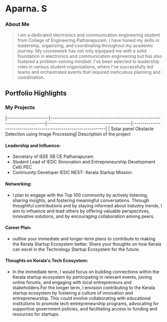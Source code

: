 # Aparna. S

### About Me

> I am a dedicated electronics and communication engineering student from College of Engineering Pathanapuram. I have honed my skills in leadership, organizing, and coordinating throughout my academic journey. My coursework has not only equipped me with a solid foundation in electronics and communication engineering but has also fostered a problem-solving mindset. I've been selected to leadership roles in various student organizations, where I've successfully led teams and orchestrated events that required meticulous planning and coordination.


## Portfolio Highlights

### My Projects

                                                                                                                                      
|---------------------|---------------------------------------------------------------------------|------------------------------------------|----------------------------------------------------------------|
| Solar panel Obstacle Detection using Image Processing| Description of the project 

#### Leadership and Influence:

- Secretary of IEEE SB CE Pathanapuram
- Student Lead of IEDC (Innovation and Entrepreneurship Development Cell) PEC
- Community Developer IEDC NEST- Kerala Startup Mission

#### Networking:

- I plan to engage with the Top 100 community by actively listening, sharing insights, and fostering meaningful conversations. Through thoughtful contributions and by staying informed about industry trends, I aim to influence and lead others by offering valuable perspectives, innovative solutions, and by encouraging collaboration among peers.

#### Career Plan:

- outline your immediate and longer-term plans to contribute to making the Kerala Startup Ecosystem better. Share your thoughts on how Kerala can excel in the Technology Startup Ecosystem for the future.

#### Thoughts on Kerala's Tech Ecosystem:

- In the immediate term, I would focus on building connections within the Kerala startup ecosystem by participating in relevant events, joining online forums, and engaging with local entrepreneurs and stakeholders.For the longer term, I envision contributing to the Kerala startup ecosystem by fostering a culture of innovation and entrepreneurship. This could involve collaborating with educational institutions to promote tech entrepreneurship programs, advocating for supportive government policies, and facilitating access to funding and resources for startups.

